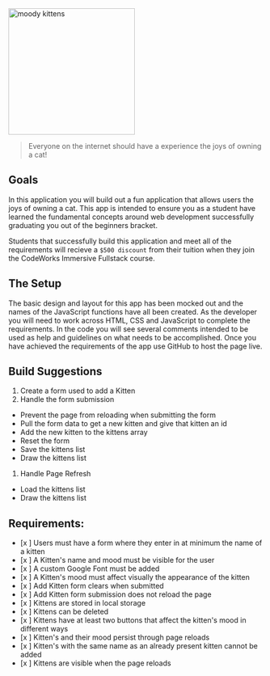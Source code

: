 <div class="text-center">
	<img src="https://codeworks.blob.core.windows.net/public/assets/img/projects/moody-logo.png" alt="moody kittens" height="250">
</div>

> Everyone on the internet should have a experience the joys of owning a cat!

## Goals
In this application you will build out a fun application that allows users the joys of owning a cat. This app is intended to ensure you as a student have learned the fundamental concepts around web development successfully graduating you out of the beginners bracket.

Students that successfully build this application and meet all of the requirements will recieve a `$500 discount` from their tuition when they join the CodeWorks Immersive Fullstack course. 

## The Setup
The basic design and layout for this app has been mocked out and the names of the JavaScript functions have all been created. As the developer you will need to work across HTML, CSS and JavaScript to complete the requirements. In the code you will see several comments intended to be used as help and guidelines on what needs to be accomplished. Once you have achieved the requirements of the app use GitHub to host the page live.

## Build Suggestions
1. Create a form used to add a Kitten
1. Handle the form submission
  - Prevent the page from reloading when submitting the form
  - Pull the form data to get a new kitten and give that kitten an id
  - Add the new kitten to the kittens array
  - Reset the form
  - Save the kittens list
  - Draw the kittens list
1. Handle Page Refresh
  - Load the kittens list
  - Draw the kittens list

## Requirements: 
- [x ] Users must have a form where they enter in at minimum the name of a kitten 
- [x ] A Kitten's name and mood must be visible for the user 
- [x ] A custom Google Font must be added 
- [x ] A Kitten's mood must affect visually the appearance of the kitten 
- [x ] Add Kitten form clears when submitted 
- [x ] Add Kitten form submission does not reload the page 
- [x ] Kittens are stored in local storage 
- [x ] Kittens can be deleted 
- [x ] Kittens have at least two buttons that affect the kitten's mood in different ways 
- [x ] Kitten's and their mood persist through page reloads 
- [x ] Kitten's with the same name as an already present kitten cannot be added 
- [x ] Kittens are visible when the page reloads
